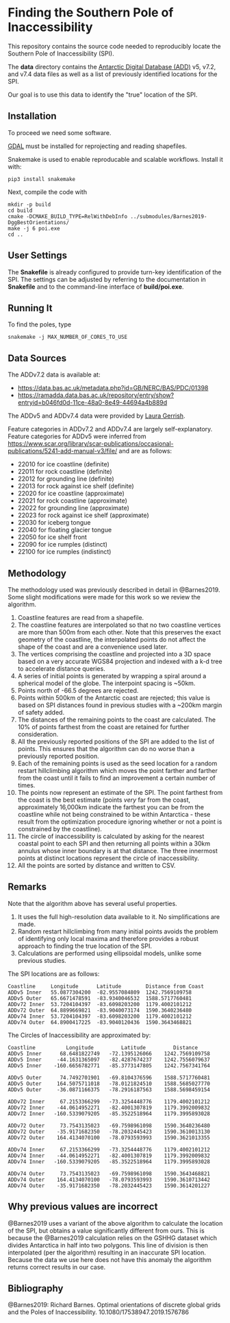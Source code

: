 Finding the Southern Pole of Inaccessibility
============================================

This repository contains the source code needed to reproducibly locate
the Southern Pole of Inaccessibility (SPI).

The **data** directory contains the
[Antarctic Digital Database (ADD)](https://www.add.scar.org/)
v5, v7.2, and v7.4 data files as well as a list of previously identified
locations for the SPI.

Our goal is to use this data to identify the "true" location of the SPI.



Installation
------------

To proceed we need some software.

[GDAL](https://gdal.org/) must be installed for reprojecting and reading
shapefiles.

Snakemake is used to enable reproducable and scalable workflows. Install it
with:
```
pip3 install snakemake
```

Next, compile the code with
```
mkdir -p build
cd build
cmake -DCMAKE_BUILD_TYPE=RelWithDebInfo ../submodules/Barnes2019-DggBestOrientations/
make -j 6 poi.exe
cd ..
```



User Settings
-----------------------

The **Snakefile** is already configured to provide turn-key identification of
the SPI. The settings can be adjusted by referring to the documentation in
**Snakefile** and to the command-line interface of **build/poi.exe**.



Running It
-----------------------

To find the poles, type
```
snakemake -j MAX_NUMBER_OF_CORES_TO_USE
```



Data Sources
-----------------------

The ADDv7.2 data is available at:

 * https://data.bas.ac.uk/metadata.php?id=GB/NERC/BAS/PDC/01398
 * https://ramadda.data.bas.ac.uk/repository/entry/show?entryid=b046fd0d-11ce-48a0-8e49-44694a4b889d

The ADDv5 and ADDv7.4 data were provided by [Laura Gerrish](lauger@bas.ac.uk).

Feature categories in ADDv7.2 and ADDv7.4 are largely self-explanatory. Feature
categories for ADDv5 were inferred from
https://www.scar.org/library/scar-publications/occasional-publications/5241-add-manual-v3/file/
and are as follows:

 * 22010 for ice coastline (definite)
 * 22011 for rock coastline (definite)
 * 22012 for grounding line (definite)
 * 22013 for rock against ice shelf (definite)
 * 22020 for ice coastline (approximate)
 * 22021 for rock coastline (approximate)
 * 22022 for grounding line (approximate)
 * 22023 for rock against ice shelf (approximate)
 * 22030 for iceberg tongue
 * 22040 for floating glacier tongue
 * 22050 for ice shelf front
 * 22090 for ice rumples (distinct)
 * 22100 for ice rumples (indistinct)



Methodology
---------------------------

The methodology used was previously described in detail in @Barnes2019. Some
slight modifications were made for this work so we review the algorithm.

1. Coastline features are read from a shapefile.
2. The coastline features are interpolated so that no two coastline vertices
   are more than 500m from each other. Note that this preserves
   the exact geometry of the coastline, the interpolated points do not affect
   the shape of the coast and are a convenience used later.
3. The vertices comprising the coastline and projected into a 3D space based on
   a very accurate WGS84 projection and indexed with a k-d tree to accelerate
   distance queries.
4. A series of initial points is generated by wrapping a spiral around a
   spherical model of the globe. The interpoint spacing is ~50km.
5. Points north of -66.5 degrees are rejected.
6. Points within 500km of the Antarctic coast are rejected; this value is based
   on SPI distances found in previous studies with a ~200km margin of safety
   added.
7. The distances of the remaining points to the coast are calculated. The 10%
   of points farthest from the coast are retained for further consideration.
8. All the previously reported positions of the SPI are added to the list of
   points. This ensures that the algorithm can do no worse than a previously
   reported position.
9. Each of the remaining points is used as the seed location for a random
   restart hillclimbing algorithm which moves the point farther and farther
   from the coast until it fails to find an improvement a certain number of
   times.
10. The points now represent an estimate of the SPI. The point farthest from the
    coast is the best estimate (points _very_ far from the coast, approximately
    16,000km indicate the farthest you can be from the coastline while not being
    constrained to be within Antarctica - these result from the optimization
    procedure ignoring whether or not a point is constrained by the coastline).
11. The circle of inaccessibility is calculated by asking for the nearest
    coastal point to each SPI and then returning all points within a 30km
    annulus whose inner boundary is at that distance. The three innermost
    points at distinct locations represent the circle of inaccessibility.
12. All the points are sorted by distance and written to CSV.



Remarks
---------------------------------------

Note that the algorithm above has several useful properties.

1. It uses the full high-resolution data available to it. No simplifications
   are made.
2. Random restart hillclimbing from many initial points avoids the problem of
   identifying only local maxima and therefore provides a robust approach to
   finding the true location of the SPI.
3. Calculations are performed using ellipsoidal models, unlike some previous
   studies.

The SPI locations are as follows:
```
Coastline     Longitude      Latitude        Distance from Coast
ADDv5 Inner   55.0877304200  -82.9557084809  1242.7569109758
ADDv5 Outer   65.6671478591  -83.9340046532  1588.5717760481
ADDv72 Inner  53.7204104397  -83.6098203200  1179.4002101212
ADDv72 Outer  64.8899669821  -83.9040073174  1590.3640236480
ADDv74 Inner  53.7204104397  -83.6098203200  1179.4002101212
ADDv74 Outer  64.8900417225  -83.9040120436  1590.3643468821
```

The Circles of Inaccessibility are approximated by:
```
Coastline          Longitude         Latitude         Distance
ADDv5 Inner      68.6481822749   -72.1395126066    1242.7569109758
ADDv5 Inner     -44.1631365097   -82.4287674237    1242.7556079637
ADDv5 Inner    -160.6656782771   -85.3773147805    1242.7567341764

ADDv5 Outer      74.7492701901   -69.8104376596    1588.5717760481
ADDv5 Outer     164.5075711018   -78.0121824510    1588.5685027770
ADDv5 Outer     -36.0871166375   -78.2916187563    1588.5698459154

ADDv72 Inner     67.2153366299   -73.3254448776    1179.4002101212
ADDv72 Inner    -44.0614952271   -82.4001307819    1179.3992009832
ADDv72 Inner   -160.5339079205   -85.3522518964    1179.3995893028

ADDv72 Outer     73.7543135023   -69.7598961098    1590.3640236480
ADDv72 Outer    -35.9171682350   -78.2032445423    1590.3610013130
ADDv72 Outer    164.4134070100   -78.0793593993    1590.3621013355

ADDv74 Inner     67.2153366299   -73.3254448776    1179.4002101212
ADDv74 Inner    -44.0614952271   -82.4001307819    1179.3992009832
ADDv74 Inner   -160.5339079205   -85.3522518964    1179.3995893028

ADDv74 Outer     73.7543135023   -69.7598961098    1590.3643468821
ADDv74 Outer    164.4134070100   -78.0793593993    1590.3610713442
ADDv74 Outer    -35.9171682350   -78.2032445423    1590.3614201227
```



Why previous values are incorrect
----------------------------------------

@Barnes2019 uses a variant of the above algorithm to calculate the location of
the SPI, but obtains a value significantly different from ours. This is because
the @Barnes2019 calculation relies on the GSHHG dataset which divides Antarctica
in half into two polygons. This line of division is then interpolated (per the
algorithm) resulting in an inaccurate SPI location. Because the data we use here
does not have this anomaly the algorithm returns correct results in our case.



Bibliography
---------------------------

@Barnes2019:
Richard Barnes.
Optimal orientations of discrete global grids and the Poles of Inaccessibility.
10.1080/17538947.2019.1576786